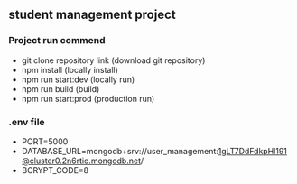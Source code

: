 ## student management project

### Project run commend
- git clone repository link (download git repository)
- npm install (locally install)
- npm run start:dev (locally run)
- npm run build (build)
- npm run start:prod (production run)

### .env file
- PORT=5000
- DATABASE_URL=mongodb+srv://user_management:1gLT7DdFdkpHl191@cluster0.2n6rtio.mongodb.net/
- BCRYPT_CODE=8
